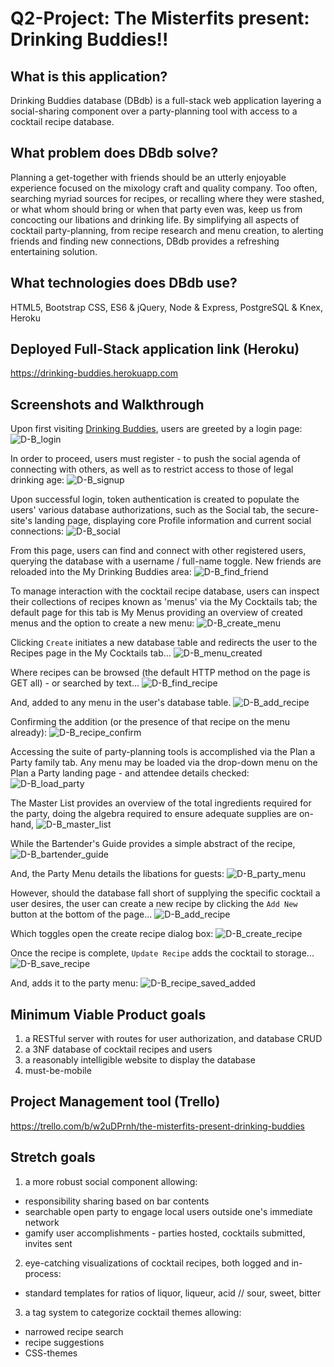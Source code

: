 
# Q2-Project: The Misterfits present: Drinking Buddies!!

## What is this application?
Drinking Buddies database (DBdb) is a full-stack web application layering a social-sharing component over a party-planning tool with access to a cocktail recipe database.

## What problem does DBdb solve?
Planning a get-together with friends should be an utterly enjoyable experience focused on the mixology craft and quality company. Too often, searching myriad sources for recipes, or recalling where they were stashed, or what whom should bring or when that party even was, keep us from concocting our libations and drinking life. By simplifying all aspects of cocktail party-planning, from recipe research and menu creation, to alerting friends and finding new connections, DBdb provides a refreshing entertaining solution.

## What technologies does DBdb use?
HTML5, Bootstrap CSS, ES6 & jQuery, Node & Express, PostgreSQL & Knex, Heroku

## Deployed Full-Stack application link (Heroku)
<https://drinking-buddies.herokuapp.com>

## Screenshots and Walkthrough
Upon first visiting [Drinking Buddies](https://drinking-buddies.herokuapp.com), users are greeted by a login page:
![D-B_login](screenshots/1-login.png)


In order to proceed, users must register - to push the social agenda of connecting with others, as well as to restrict access to those of legal drinking age:
![D-B_signup](screenshots/2-signup.png)


Upon successful login, token authentication is created to populate the users' various database authorizations, such as the Social tab, the secure-site's landing page, displaying core Profile information and current social connections:
![D-B_social](screenshots/3-social.png)

From this page, users can find and connect with other registered users, querying the database with a username / full-name toggle. New friends are reloaded into the My Drinking Buddies area:
![D-B_find_friend](screenshots/4-find_friend.png)

To manage interaction with the cocktail recipe database, users can inspect their collections of recipes known as 'menus' via the My Cocktails tab; the default page for this tab is My Menus providing an overview of created menus and the option to create a new menu:
![D-B_create_menu](screenshots/5-create_menu.png)

Clicking `Create` initiates a new database table and redirects the user to the Recipes page in the My Cocktails tab...
![D-B_menu_created](screenshots/6-menu_created.png)

Where recipes can be browsed (the default HTTP method on the page is GET all) - or searched by text...
![D-B_find_recipe](screenshots/7-find_recipe.png)

And, added to any menu in the user's database table.
![D-B_add_recipe](screenshots/8-add_recipe.png)

Confirming the addition (or the presence of that recipe on the menu already):
![D-B_recipe_confirm](screenshots/9-recipe_confirm.png)

Accessing the suite of party-planning tools is accomplished via the Plan a Party family tab. Any menu may be loaded via the drop-down menu on the Plan a Party landing page - and attendee details checked:
![D-B_load_party](screenshots/10-load_party.png)

The Master List provides an overview of the total ingredients required for the party, doing the algebra required to ensure adequate supplies are on-hand,
![D-B_master_list](screenshots/11-master_list.png)

While the Bartender's Guide provides a simple abstract of the recipe,
![D-B_bartender_guide](screenshots/12-bartender_guide.png)

And, the Party Menu details the libations for guests:
![D-B_party_menu](screenshots/13-party_menu.png)

However, should the database fall short of supplying the specific cocktail a user desires, the user can create a new recipe by clicking the `Add New` button at the bottom of the page...
![D-B_add_recipe](screenshots/14-add_recipe.png)

Which toggles open the create recipe dialog box:
![D-B_create_recipe](screenshots/15-create_recipe.png)

Once the recipe is complete, `Update Recipe` adds the cocktail to storage...
![D-B_save_recipe](screenshots/16-save_recipe.png)

And, adds it to the party menu:
![D-B_recipe_saved_added](screenshots/17-recipe_saved_added.png)

## Minimum Viable Product goals
1. a RESTful server with routes for user authorization, and database CRUD
2. a 3NF database of cocktail recipes and users
3. a reasonably intelligible website to display the database
4. must-be-mobile

## Project Management tool (Trello)
<https://trello.com/b/w2uDPrnh/the-misterfits-present-drinking-buddies>

## Stretch goals
1. a more robust social component allowing:
  * responsibility sharing based on bar contents
  * searchable open party to engage local users outside one's immediate network
  * gamify user accomplishments - parties hosted, cocktails submitted, invites sent

2. eye-catching visualizations of cocktail recipes, both logged and in-process:
  * standard templates for ratios of liquor, liqueur, acid // sour, sweet, bitter

3. a tag system to categorize cocktail themes allowing:
  * narrowed recipe search
  * recipe suggestions
  * CSS-themes
